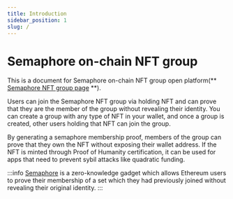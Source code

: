 ```yaml
---
title: Introduction
sidebar_position: 1
slug: /
---
```


# Semaphore on-chain NFT group
This is a document for Semaphore on-chain NFT group open platform(** [Semaphore NFT group page](https://nft-group.vercel.app/) **).

Users can join the Semaphore NFT group  via holding NFT and can prove that they are the member of the group without revealing their identity.
You can create a group with any type of NFT in your wallet, and once a group is created, other users holding that NFT can join the group.

By generating a semaphore membership proof, members of the group can prove that they own the NFT without exposing their wallet address.
If the NFT is minted through Proof of Humanity certification, it can be used for apps that need to prevent sybil attacks like quadratic funding.

:::info
[Semaphore](https://semaphore.appliedzkp.org/) is a zero-knowledge gadget which allows Ethereum users to prove their membership of a set which they had previously joined without revealing their original identity.
:::